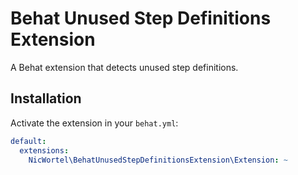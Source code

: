 # Behat Unused Step Definitions Extension

A Behat extension that detects unused step definitions.

## Installation

Activate the extension in your `behat.yml`:

```yaml
default:
  extensions:
    NicWortel\BehatUnusedStepDefinitionsExtension\Extension: ~
```
